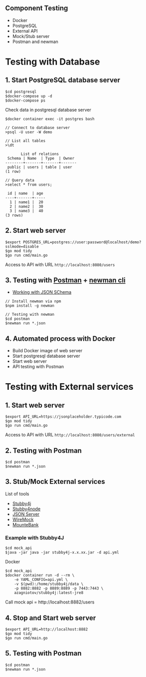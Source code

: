 ## Component Testing
* Docker
* PostgreSQL
* External API
* Mock/Stub server
* Postman and newman

# Testing with Database

## 1. Start PostgreSQL database server
```
$cd postgresql
$docker-compose up -d
$docker-compose ps
```

Check data in postgresql database server
```
$docker container exec -it postgres bash

// Connect to database server
>psql -U user -W demo

// List all tables
>\dt

       List of relations
 Schema | Name  | Type  | Owner
--------+-------+-------+-------
 public | users | table | user
(1 row)

// Query data
>select * from users;

 id | name  | age
----+-------+-----
  1 | name1 |  20
  2 | name2 |  30
  3 | name3 |  40
(3 rows)
```

## 2. Start web server

```
$export POSTGRES_URL=postgres://user:password@localhost/demo?sslmode=disable 
$go mod tidy
$go run cmd/main.go
```

Access to API with URL `http://localhost:8080/users`

## 3. Testing with [Postman](https://www.postman.com/) + [newman cli](https://www.npmjs.com/package/newman)
* [Working with JSON SChema](https://json-schema.org/understanding-json-schema/)
```
// Install newman via npm
$npm install -g newman

// Testing with newman
$cd postman
$newman run *.json
```

## 4. Automated process with Docker
* Build Docker image of web server
* Start postgresql database server
* Start web server
* API testing with Postman


# Testing with External services

## 1. Start web server

```
$export API_URL=https://jsonplaceholder.typicode.com
$go mod tidy
$go run cmd/main.go
```

Access to API with URL `http://localhost:8080/users/external`

## 2. Testing with Postman
```
$cd postman
$newman run *.json
```

## 3. Stub/Mock External services

List of tools
* [Stubby4j](https://github.com/azagniotov/stubby4j)
* [Stubby4node](https://github.com/mrak/stubby4node)
* [JSON Server](https://github.com/typicode/json-server)
* [WireMock](http://wiremock.org/)
* [MounteBank](http://www.mbtest.org/)

### Example with Stubby4J
```
$cd mock_api
$java -jar java -jar stubby4j-x.x.xx.jar -d api.yml
```


Docker
```
$cd mock_api
$docker container run -d --rm \
    -e YAML_CONFIG=api.yml \
    -v $(pwd):/home/stubby4j/data \
    -p 8882:8882 -p 8889:8889 -p 7443:7443 \
    azagniotov/stubby4j:latest-jre8
```

Call mock api = http://localhost:8882/users


## 4. Stop and Start web server

```
$export API_URL=http://localhost:8882
$go mod tidy
$go run cmd/main.go
```

## 5. Testing with Postman
```
$cd postman
$newman run *.json
```

